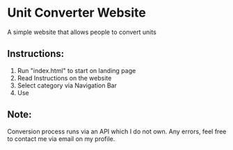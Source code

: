 # Unit Converter Website
A simple website that allows people to convert units
## Instructions:
1. Run "index.html" to start on landing page
2. Read Instructions on the website
3. Select category via Navigation Bar
4. Use

## Note:
Conversion process runs via an API which I do not own. Any errors, feel free to contact me via email on my profile.